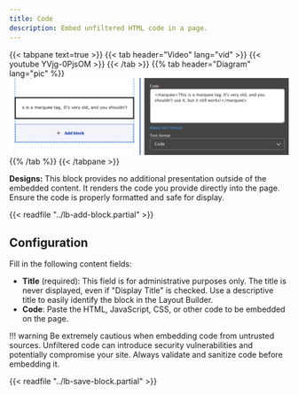 ```yaml
---
title: Code
description: Embed unfiltered HTML code in a page.
---
```


{{< tabpane text=true >}}
  {{< tab header="Video" lang="vid" >}}
    {{< youtube YVjg-0PjsOM >}}
  {{< /tab >}}
  {{% tab header="Diagram" lang="pic" %}}
![Code Block Diagram](lb-code.png)
  {{% /tab %}}
{{< /tabpane >}}

**Designs:** This block provides no additional presentation outside of the embedded content. It renders the code you provide directly into the page. Ensure the code is properly formatted and safe for display.

{{< readfile "../lb-add-block.partial" >}}

## Configuration

Fill in the following content fields:

-   **Title** (required): This field is for administrative purposes only. The title is never displayed, even if "Display Title" is checked. Use a descriptive title to easily identify the block in the Layout Builder.
-   **Code**: Paste the HTML, JavaScript, CSS, or other code to be embedded on the page.

!!! warning
    Be extremely cautious when embedding code from untrusted sources. Unfiltered code can introduce security vulnerabilities and potentially compromise your site. Always validate and sanitize code before embedding it.

{{< readfile "../lb-save-block.partial" >}}
